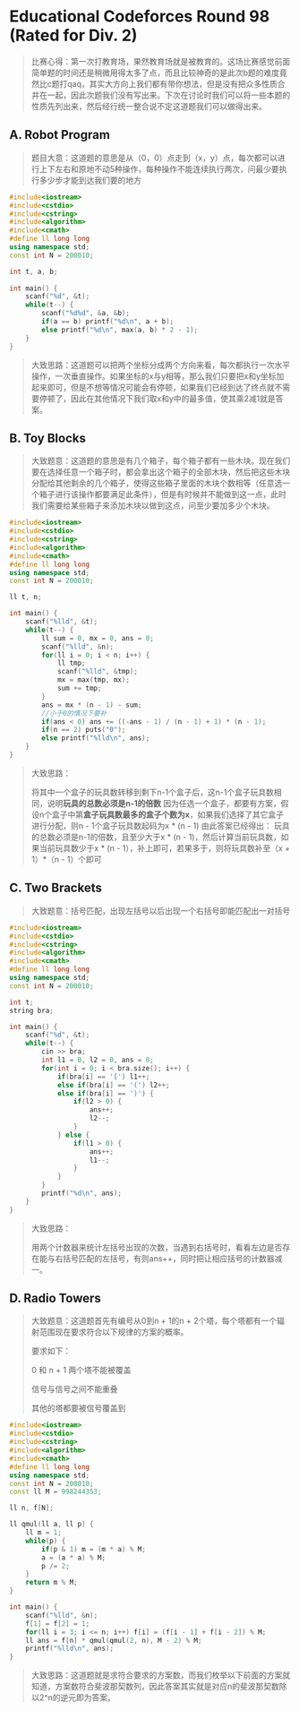 # Educational Codeforces Round 98 (Rated for Div. 2)                

> 比赛心得：第一次打教育场，果然教育场就是被教育的。这场比赛感觉前面简单题的时间还是稍微用得太多了点，而且比较神奇的是此次b题的难度竟然比c题打qaq，其实大方向上我们都有带你想法，但是没有把众多性质合并在一起，因此次题我们没有写出来。下次在讨论时我们可以将一些本题的性质先列出来，然后经行统一整合说不定这道题我们可以做得出来。

## A. Robot Program

> 题目大意：这道题的意思是从（0，0）点走到（x，y）点，每次都可以进行上下左右和原地不动5种操作，每种操作不能连续执行两次，问最少要执行多少步才能到达我们要的地方

```cpp
#include<iostream>
#include<cstdio>
#include<cstring>
#include<algorithm>
#include<cmath>
#define ll long long
using namespace std;
const int N = 200010;

int t, a, b; 
 
int main() {
	scanf("%d", &t);
	while(t--) {
		scanf("%d%d", &a, &b);
		if(a == b) printf("%d\n", a + b);
		else printf("%d\n", max(a, b) * 2 - 1);
	}
}
```

> 大致思路：这道题可以把两个坐标分成两个方向来看，每次都执行一次水平操作，一次垂直操作。如果坐标的x与y相等，那么我们只要把x和y坐标加起来即可，但是不想等情况可能会有停顿，如果我们已经到达了终点就不需要停顿了，因此在其他情况下我们取x和y中的最多值，使其乘2减1就是答案。

## B. Toy Blocks

> 大致题意：这道题的意思是有几个箱子，每个箱子都有一些木块。现在我们要在选择任意一个箱子时，都会拿出这个箱子的全部木块，然后把这些木块分配给其他剩余的几个箱子，使得这些箱子里面的木块个数相等（任意选一个箱子进行该操作都要满足此条件），但是有时候并不能做到这一点，此时我们需要给某些箱子来添加木块以做到这点，问至少要加多少个木块。

```cpp
#include<iostream>
#include<cstdio>
#include<cstring>
#include<algorithm>
#include<cmath>
#define ll long long
using namespace std;
const int N = 200010;

ll t, n;

int main() {
	scanf("%lld", &t);
	while(t--) {
		ll sum = 0, mx = 0, ans = 0;
		scanf("%lld", &n);
		for(ll i = 0; i < n; i++) {
			ll tmp;
			scanf("%lld", &tmp);
			mx = max(tmp, mx);
			sum += tmp;
		}
		ans = mx * (n - 1) - sum;
        //小于0的情况下要补
		if(ans < 0) ans += ((-ans - 1) / (n - 1) + 1) * (n - 1);
		if(n == 2) puts("0");
		else printf("%lld\n", ans);
	}
}
```

> 大致思路：
>
> 将其中一个盒子的玩具数转移到剩下n-1个盒子后，这n-1个盒子玩具数相同，说明**玩具的总数必须是n-1的倍数**
> 因为任选一个盒子，都要有方案，假设n个盒子中第**盒子玩具数最多的盒子个数为x**，如果我们选择了其它盒子进行分配，则n - 1个盒子玩具数起码为x * (n - 1)
> 由此答案已经得出：
> 玩具的总数必须是n-1的倍数，且至少大于x * (n - 1)，然后计算当前玩具数，如果当前玩具数少于x * (n - 1），补上即可，若果多于，则将玩具数补至（x + 1）*（n - 1）个即可

## C. Two Brackets

> 大致题意：括号匹配，出现左括号以后出现一个右括号即能匹配出一对括号

```cpp
#include<iostream>
#include<cstdio>
#include<cstring>
#include<algorithm>
#include<cmath>
#define ll long long
using namespace std;
const int N = 200010;

int t;
string bra;

int main() {
	scanf("%d", &t);
	while(t--) {
		cin >> bra;
		int l1 = 0, l2 = 0, ans = 0;
		for(int i = 0; i < bra.size(); i++) {
			if(bra[i] == '[') l1++;
			else if(bra[i] == '(') l2++;
			else if(bra[i] == ')') {
				if(l2 > 0) {
					ans++;
					l2--;
				}
			} else {
				if(l1 > 0) {
					ans++;
					l1--;
				}
			}
		}
		printf("%d\n", ans);
	}
}
```

> 大致思路：
>
> 用两个计数器来统计左括号出现的次数，当遇到右括号时，看看左边是否存在能与右括号匹配的左括号，有则ans++，同时把让相应括号的计数器减一。

## D. Radio Towers

> 大致题意：这道题首先有编号从0到n + 1的n + 2个塔，每个塔都有一个辐射范围现在要求符合以下规律的方案的概率。
>
> 要求如下：
>
> 0 和 n + 1 两个塔不能被覆盖
>
> 信号与信号之间不能重叠
>
> 其他的塔都要被信号覆盖到

```cpp
#include<iostream>
#include<cstdio>
#include<cstring>
#include<algorithm>
#include<cmath>
#define ll long long
using namespace std;
const int N = 200010;
const ll M = 998244353;

ll n, f[N];

ll qmul(ll a, ll p) {
	ll m = 1;
	while(p) {
		if(p & 1) m = (m * a) % M;
		a = (a * a) % M;
		p /= 2;
	}
	return m % M;
}

int main() {
	scanf("%lld", &n);
	f[1] = f[2] = 1;
	for(ll i = 3; i <= n; i++) f[i] = (f[i - 1] + f[i - 2]) % M;
	ll ans = f[n] * qmul(qmul(2, n), M - 2) % M;
	printf("%lld\n", ans);
}
```

> 大致思路：这道题就是求符合要求的方案数，而我们枚举以下前面的方案就知道，方案数符合斐波那契数列，因此答案其实就是对应n的斐波那契数除以2^n的逆元即为答案。